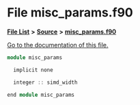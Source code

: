 
# File misc\_params.f90

[**File List**](files.md) **>** [**Source**](dir_74389ed8173ad57b461b9d623a1f3867.md) **>** [**misc\_params.f90**](misc__params_8f90.md)

[Go to the documentation of this file.](misc__params_8f90.md) 


````cpp
module misc_params

  implicit none

  integer :: simd_width

end module misc_params
````

